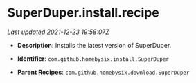# SuperDuper.install.recipe

_Last updated 2021-12-23 19:58:07Z_

- **Description**: Installs the latest version of SuperDuper.

- **Identifier**: `com.github.homebysix.install.SuperDuper`

- **Parent Recipes**: `com.github.homebysix.download.SuperDuper`